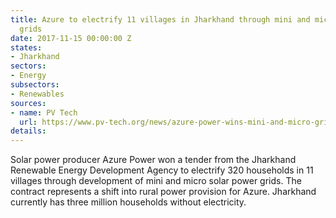 ```yaml
---
title: Azure to electrify 11 villages in Jharkhand through mini and micro solar power
  grids
date: 2017-11-15 00:00:00 Z
states:
- Jharkhand
sectors:
- Energy
subsectors:
- Renewables
sources:
- name: PV Tech
  url: https://www.pv-tech.org/news/azure-power-wins-mini-and-micro-grid-projects-in-jharkhand-india
details: 
---
```


Solar power producer Azure Power won a tender from the Jharkhand Renewable Energy Development Agency to electrify 320 households in 11 villages through development of mini and micro solar power grids. The contract represents a shift into rural power provision for Azure. Jharkhand currently has three million households without electricity. 

